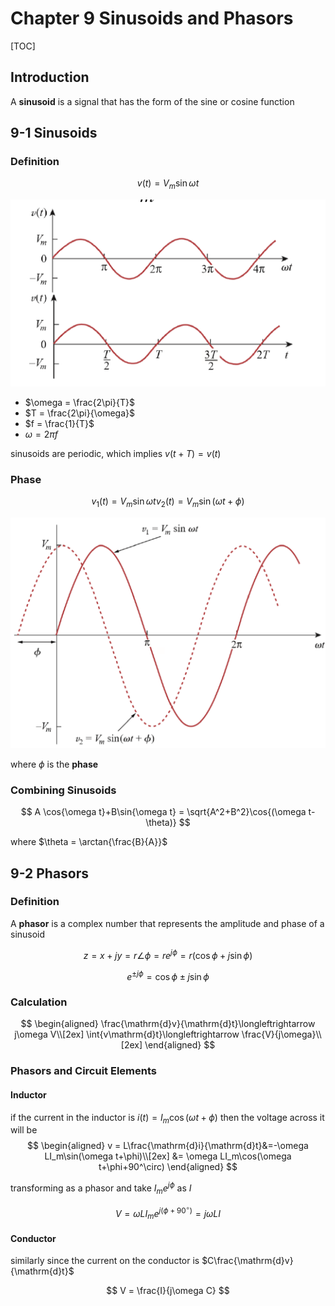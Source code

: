 # Chapter 9 Sinusoids and Phasors

[TOC]

## Introduction

A **sinusoid** is a signal that has the form of the sine or cosine function

## 9-1 Sinusoids

### Definition
$$
v(t) = V_m\sin{\omega t}
$$

<div align = center><img src = "/assets/L1-1.png"></div>

- $\omega = \frac{2\pi}{T}$
- $T = \frac{2\pi}{\omega}$
- $f = \frac{1}{T}$
- $\omega = 2\pi f$

sinusoids are periodic, which implies $v(t+T) = v(t)$

### Phase

$$
v_1(t) = V_m\sin{\omega t}
v_2(t) = V_m\sin{(\omega t+\phi)}
$$

<div align = center><img src = "/assets/L1-2.png"></div>

where $\phi$ is the **phase**

### Combining Sinusoids

$$
A \cos{\omega t}+B\sin{\omega t} = \sqrt{A^2+B^2}\cos{(\omega t-\theta)}
$$

where $\theta = \arctan{\frac{B}{A}}$

## 9-2 Phasors

### Definition

A **phasor** is a complex number that represents the amplitude and phase of a sinusoid

$$
z = x+jy= r\angle\phi=re^{j\phi}=r(\cos\phi+j\sin\phi)
$$

$$
e^{\pm j\phi}=\cos\phi\pm j\sin \phi
$$

### Calculation

$$
\begin{aligned}
\frac{\mathrm{d}v}{\mathrm{d}t}\longleftrightarrow j\omega V\\[2ex]
\int{v\mathrm{d}t}\longleftrightarrow \frac{V}{j\omega}\\[2ex]
\end{aligned}
$$

### Phasors and Circuit Elements

#### Inductor

if the current in the inductor is $i(t)=I_m\cos(\omega t+\phi)$ then the voltage across it will be
$$
\begin{aligned}
v = L\frac{\mathrm{d}i}{\mathrm{d}t}&=-\omega LI_m\sin(\omega t+\phi)\\[2ex]
    &= \omega LI_m\cos(\omega t+\phi+90^\circ)
\end{aligned}
$$

transforming as a phasor and take $I_m e^{j\phi}$ as $I$

$$
V = \omega LI_m e^{j(\phi+90^\circ)} = j\omega LI
$$

#### Conductor

similarly since the current on the conductor is $C\frac{\mathrm{d}v}{\mathrm{d}t}$

$$
V = \frac{I}{j\omega C}
$$
